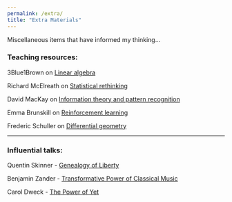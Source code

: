 ```yaml
---
permalink: /extra/
title: "Extra Materials"
---
```

Miscellaneous items that have informed my thinking...

### Teaching resources:

3Blue1Brown on [Linear algebra]

Richard McElreath on [Statistical rethinking]

David MacKay on [Information theory and pattern recognition]

Emma Brunskill on [Reinforcement learning]

Frederic Schuller on [Differential geometry]

---

### Influential talks:

Quentin Skinner - [Genealogy of Liberty]

Benjamin Zander - [Transformative Power of Classical Music]

Carol Dweck - [The Power of Yet]



[Linear algebra]: https://www.youtube.com/watch?v=fNk_zzaMoSs&list=PLZHQObOWTQDPD3MizzM2xVFitgF8hE_ab
[Statistical rethinking]: https://www.youtube.com/playlist?list=PLDcUM9US4XdNM4Edgs7weiyIguLSToZRI
[Information theory and pattern recognition]: https://www.youtube.com/playlist?list=PLruBu5BI5n4aFpG32iMbdWoRVAA-Vcso6
[Reinforcement learning]: https://www.youtube.com/playlist?list=PLoROMvodv4rOSOPzutgyCTapiGlY2Nd8u
[Differential geometry]: https://www.youtube.com/playlist?list=PLPH7f_7ZlzxTi6kS4vCmv4ZKm9u8g5yic

[Genealogy of Liberty]: https://www.youtube.com/watch?v=PjQ-W2-fKUs
[Transformative Power of Classical Music]: https://www.youtube.com/watch?v=r9LCwI5iErE
[The Power of Yet]: https://www.youtube.com/watch?v=J-swZaKN2Ic
